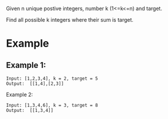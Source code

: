 Given n unique postive integers, number k (1<=k<=n) and target.

Find all possible k integers where their sum is target.

# Example
## Example 1:
```
Input: [1,2,3,4], k = 2, target = 5
Output:  [[1,4],[2,3]]
```
Example 2:
```
Input: [1,3,4,6], k = 3, target = 8
Output:  [[1,3,4]]
```